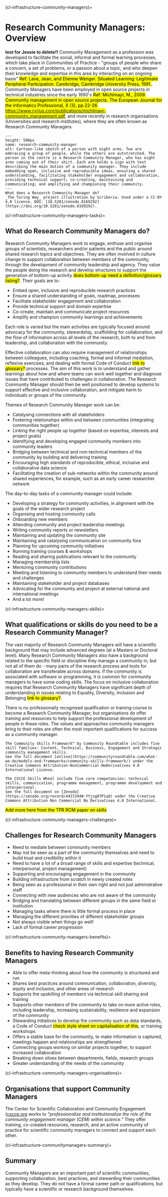 (cl-infrastructure-community-managers)=
# Research Community Managers: Overview
**test for Jessie to delete!!**
Community Management as a profession was developed to facilitate the social, informal and formal learning processes, which take place in Communities of Practice - "groups of people who share a concern, a set of problems, or a passion about a topic, and who deepen their knowledge and expertise in this area by interacting on an ongoing basis" <mark>Ref: Lave, Jean, and Etienne Wenger. Situated Learning: Legitimate Peripheral Participation. Cambridge, Cambridge University Press, 1991.</mark>. 
Community Managers have been employed in open source projects in technical industries  since the early 1990's <mark>Ref:  Michlmayr, M., 2009. Community management in open source projects. The European Journal for the Informatics Professional, X (3), pp.22-26. https://www.cyrius.com/publications/michlmayr-community_management.pdf</mark>, and more recently in research organisations (Universities and research institutes), where they are often known as Research Community Managers.


```{figure} ../../figures/research-community-manager.*
---
height: 500px
name: research-community-manager
alt: Cartoon-like sketch of a person with eight arms. Two are embracing a group of people, while the others are outstretched. The person in the centre is a Research Community Manager, who has eight arms coming out of their shirt. Each arm holds a sign with text describing the main duties of a community manager. They include embedding open, inclusive and reproducible ideas, ensuring a shared understanding, facilitating stakeholder engagement and collaboration, providing technical support; co-creating, maintaining and communicating; and amplifying and championing their community.
---
What does a Research Community Manager do?
_The Turing Way_ project illustration by Scriberia. Used under a CC-BY 4.0 licence. DOI: [10.5281/zenodo.8169292](https://doi.org/10.5281/zenodo.8169292).
```

(cl-infrastructure-community-managers-tasks)=
## What do Research Community Managers do? 

Research Community Managers work to engage, enthuse and organise groups of scientists, researchers and/or patients and the public around shared research topics and objectives. 
They are often involved in culture change to support collaboration between members of the community, through the development of community leadership and agency. 
They value the people doing the research and develop structures to support the generation of bottom-up activity <mark>does bottom-up need a definition/glossary listing?</mark>. Their goals are to:

* Embed open, inclusive and reproducible research practices
* Ensure a shared understanding of goals, roadmap, processes
* Facilitate stakeholder engagement and collaboration
* Provide technical support and domain expertise
* Co-create, maintain and communicate project resources
* Amplify and champion community learnings and achievements

Each role is varied but the main activities are typically focused around advocacy for the community, stewardship, scaffolding for collaboration, and the flow of information across all levels of the research, both to and from leadership, and collaboration with the community. 

Effective collaboration can also require management of relationships between colleagues, including coaching, formal and informal mediation, reflexive exercises, and dealing with formal Code of Conduct <mark>link to glossary?</mark> processes. 
The aim of this work is to understand and gather learnings about how and where teams can work well together and diagnose issues that have contributed to challenges in collaboration. The Research Community Manager should then be well positioned to develop systems to support effective and inclusive collaboration, and mitigate harm to individuals or groups of the community. 


Themes of Research Community Manager work can be:
* Catalysing connections with all stakeholders
* Fostering relationships within and between communities (integrating communities together)
* Linking the right people up together (based on expertise, interests and project goals)
* Identifying and developing engaged community members into community leaders
* Bridging between technical and non-technical members of the community by building and delivering training
* Encouraging high standards of reproducible, ethical, inclusive and collaborative data science
* Facilitating the creation of sub-networks within the community around shared experiences, for example, such as an early career researcher network

The day-to-day tasks of a community manager could include: 
* Developing a strategy for community activities, in alignment with the goals of the wider research project
* Organising and hosting community calls
* Onboarding new members
* Attending community and project leadership meetings
* Writing community reports or newsletters
* Maintaining and updating the community site 
* Maintaining and catalysing communication on community fora 
* Planning for upcoming community initiatives
* Running training courses & workshops
* Reading and sharing publications relevant to the community
* Managing membership lists
* Mentoring community contributions
* Meeting and listening to community members to understand their needs and challenges
* Maintaining stakeholder and project databases
* Advocating for the community and project at external national and international meetings
* And a lot more!

(cl-infrastructure-community-managers-skills)=
## What qualifications or skills do you need to be a Research Community Manager? 
The vast majority of Research Community Managers will have a scientific background that may include advanced degrees (at a Masters or Doctoral level). 
Many Research Community Managers also have a background related to the specific field or discipline they manage a community in, but not all of them do - many parts of the research process and tools for collaboration are transferable across domains. 
If the community is associated with software or programming, it is common for community managers to have some coding skills. 
The focus on inclusive collaboration requires that Research Community Managers have significant depth of understanding in issues relating to Equality, Diversity, Inclusion and Belonging <mark>link to glossary?</mark>. 

There is no professionally recognised qualification or training course to become a Research Community Manager, but organisations do offer training and resources to help support the professional development of people in these roles.
The values and approaches community managers bring to their roles are often the most important qualifications for success as a community manager.

```{admonition} Community Skills and Core Competancies 
The Community Skills Framework™ by Community Roundtable includes five skill families: Content, Technical, Business, Engagement and Strategic community management skills.
See the full document [online](https://communityroundtable.com/what-we-do/models-and-frameworks/community-skills-framework/) under the Creative Commons Attribution-NonCommercial-NoDerivatives 4.0 International License. 

The CSCCE Skills Wheel include five core competancies: technical skills, communication, programme management, programme development and interpersonal.  
See the full document on [Zenodo](https://zenodo.org/record/4437294#.YYjzg07P1aQ) under the Creative Commons Attribution Non Commercial No Derivatives 4.0 International.
```

<mark>Add more here from the TPR RCM paper on skills</mark>

(cl-infrastructure-community-managers-challenges)=
## Challenges for Research Community Managers 
* Need to mediate between community members 
* May not be seen as a part of the community themselves and need to build trust and credibility within it
* Need to have a lot of a broad range of skills and expertise (technical, interpersonal, project management)
* Supporting and encouraging engagement in the community 
* Building infrastructure from scratch in newly created roles 
* Being seen as a professional in their own right and not just adminstrative staff 
* Connecting with new audiences who are not aware of the community
* Bridging and translating between different groups in the same field or institution 
* Managing tasks where there is little formal process in place 
* Managing the different priorities of different stakeholder groups 
* Not always visible when things go well!
* Lack of formal career progression

(cl-infrastructure-community-managers-benefits)=
## Benefits to having Research Community Managers
* Able to offer meta-thinking about how the community is structured and run 
* Shares best practices around communication, collaboration, diversity, equity and inclusion, and other areas of research 
* Supports the upskilling of members via technical skill sharing and training
* Supports other members of the community to take on more active roles, including leadership, increasing sustainability, resilience and expansion of the community
* Stewarding initiatives to develop the community such as data standards, a Code of Conduct <mark>check style sheet on capitalisation of this</mark>, or training workshops
* Offers a stable base for the community, to make information is captured, meetings happen and relationships are strengthened
* Connecting groups working on similar projects together, to support increased collaboration 
* Breaking down siloes between departments, fields, research groups 
* Greater understanding of the needs of the community 


(cl-infrastructure-community-managers-organisations)=
## Organisations that support Community Managers
The Center for Scientific Collaboration and Community Engagement ([cscce.org](https://www.cscce.org/) works to _"professionalize and institutionalize the role of the community engagement manager (CEM) within science."_ 
They offer training, co-created resources, research, and an active community of practice for scientific community managers to connect and support each other. 

(cl-infrastructure-communitymanagers-summary)=
## Summary
Community Managers are an important part of scientific communities, supporting collaboration, best practices, and stewarding their communities as they develop. 
They do not have a formal career path or qualifications, but typically have a scientific or research background themselves. 


